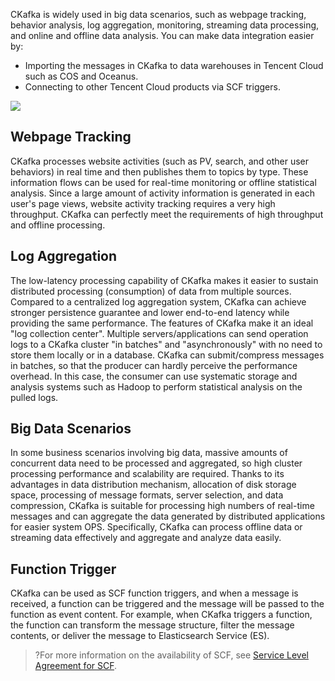 CKafka is widely used in big data scenarios, such as webpage tracking, behavior analysis, log aggregation, monitoring, streaming data processing, and online and offline data analysis.
You can make data integration easier by:
- Importing the messages in CKafka to data warehouses in Tencent Cloud such as COS and Oceanus.
- Connecting to other Tencent Cloud products via SCF triggers.

![](https://main.qcloudimg.com/raw/70aa85f568dffb60e396a91081498c6e.png)

## Webpage Tracking
CKafka processes website activities (such as PV, search, and other user behaviors) in real time and then publishes them to topics by type. These information flows can be used for real-time monitoring or offline statistical analysis.
Since a large amount of activity information is generated in each user's page views, website activity tracking requires a very high throughput. CKafka can perfectly meet the requirements of high throughput and offline processing.

## Log Aggregation
The low-latency processing capability of CKafka makes it easier to sustain distributed processing (consumption) of data from multiple sources. Compared to a centralized log aggregation system, CKafka can achieve stronger persistence guarantee and lower end-to-end latency while providing the same performance.
The features of CKafka make it an ideal "log collection center". Multiple servers/applications can send operation logs to a CKafka cluster "in batches" and "asynchronously" with no need to store them locally or in a database. CKafka can submit/compress messages in batches, so that the producer can hardly perceive the performance overhead. In this case, the consumer can use systematic storage and analysis systems such as Hadoop to perform statistical analysis on the pulled logs.

## Big Data Scenarios
In some business scenarios involving big data, massive amounts of concurrent data need to be processed and aggregated, so high cluster processing performance and scalability are required. Thanks to its advantages in data distribution mechanism, allocation of disk storage space, processing of message formats, server selection, and data compression, CKafka is suitable for processing high numbers of real-time messages and can aggregate the data generated by distributed applications for easier system OPS.
Specifically, CKafka can process offline data or streaming data effectively and aggregate and analyze data easily.

## Function Trigger
CKafka can be used as SCF function triggers, and when a message is received, a function can be triggered and the message will be passed to the function as event content. For example, when CKafka triggers a function, the function can transform the message structure, filter the message contents, or deliver the message to Elasticsearch Service (ES).
>?For more information on the availability of SCF, see [Service Level Agreement for SCF](https://intl.cloud.tencent.com/document/product/583/31778).
